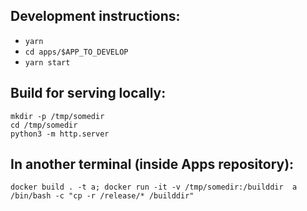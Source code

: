 ## Development instructions:
- `yarn`
- `cd apps/$APP_TO_DEVELOP`
- `yarn start`

## Build for serving locally:

    mkdir -p /tmp/somedir
    cd /tmp/somedir
    python3 -m http.server

## In another terminal (inside Apps repository):

    docker build . -t a; docker run -it -v /tmp/somedir:/builddir  a /bin/bash -c "cp -r /release/* /builddir"
